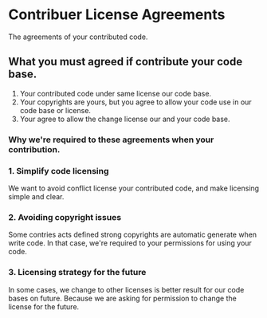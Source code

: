 # Contribuer License Agreements

The agreements of your contributed code.

## What you must agreed if contribute your code base.

1. Your contributed code under same license our code base.
2. Your copyrights are yours, but you agree to allow your code use in our code base or license.
3. Your agree to allow the change license our and your code base.

### Why we're required to these agreements when your contribution.

### 1. Simplify code licensing

We want to avoid conflict license your contributed code, and make licensing simple and clear.

### 2. Avoiding copyright issues

Some contries acts defined strong copyrights are automatic generate when write code.
In that case, we're required to your permissions for using your code.

### 3. Licensing strategy for the future

In some cases, we change to other licenses is better result for our code bases on future.
Because we are asking for permission to change the license for the future.
